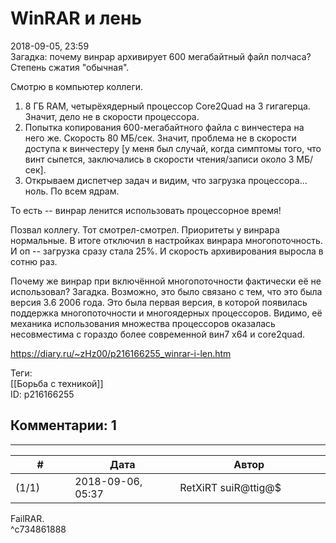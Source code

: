 WinRAR и лень
=============

  
2018-09-05, 23:59  
 Загадка: почему винрар архивирует 600 мегабайтный файл полчаса? Степень сжатия "обычная".   
   
 Смотрю в компьютер коллеги.   
   
 1. 8 ГБ RAM, четырёхядерный процессор Core2Quad на 3 гигагерца. Значит, дело не в скорости процессора.   
 2. Попытка копирования 600-мегабайтного файла с винчестера на него же. Скорость 80 МБ/сек. Значит, проблема не в скорости доступа к винчестеру [у меня был случай, когда симптомы того, что винт сыпется, заключались в скорости чтения/записи около 3 МБ/сек].   
 3. Открываем диспетчер задач и видим, что загрузка процессора... ноль. По всем ядрам.   
   
 То есть -- винрар ленится использовать процессорное время!   
   
 Позвал коллегу. Тот смотрел-смотрел. Приоритеты у винрара нормальные. В итоге отключил в настройках винрара многопоточность. И оп -- загрузка сразу стала 25%. И скорость архивирования выросла в сотню раз.   
   
 Почему же винрар при включённой многопоточности фактически её не использовал? Загадка. Возможно, это было связано с тем, что это была версия 3.6 2006 года. Это была первая версия, в которой появилась поддержка многопоточности и многоядерных процессоров. Видимо, её механика использования множества процессоров оказалась несовместима с гораздо более современной вин7 x64 и core2quad.   
  
<https://diary.ru/~zHz00/p216166255_winrar-i-len.htm>  
  
Теги:  
[[Борьба с техникой]]  
ID: p216166255  


Комментарии: 1
--------------

  


---



|         #         |              Дата              |                     Автор                     |           ID           |
| --- | --- | --- | --- |
| (1/1) | 2018-09-06, 05:37 | RetXiRT suiR@ttig@$ | c734861888 |

  
  FailRAR.    
 ^c734861888